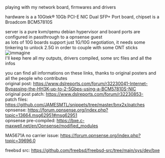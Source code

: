 playing with my network board, firmwares and drivers  
  
hardware is a a 10Gtek® 10Gb PCI-E NIC Dual SFP+ Port board, chipset is a Broadcom BCM57810S  

server is a pure kvm/qemu debian hypervisor and board ports are configured in passthrough to a opnsense guest  
as lots of 10G boards support just 1G/10G negotiation, it needs some tinkering to unlock 2.5G in order to couple with some ONT sticks    
![immagine](https://github.com/user-attachments/assets/a4325746-ef76-478f-abaf-d6eac02da406)  
I'll keep here all my outputs, drivers compiled, some src files and all the infos  

  
you can find all informations on these links, thanks to original posters and all the people who contributes  
original post: https://www.dslreports.com/forum/r32230041-Internet-Bypassing-the-HH3K-up-to-2-5Gbps-using-a-BCM57810S-NIC  
original post patch: https://www.dslreports.com/forum/r32230853-  
patch files: https://github.com/JAMESMTL/snippets/tree/master/bnx2x/patches  
opnsense: https://forum.opnsense.org/index.php?topic=13664.msg62951#msg62951  
opnsense pre-compiled: https://bxe.c-maxwell.net/en/Opnsense/modified_modules  
  
MA5671A no carrier issue: https://forum.opnsense.org/index.php?topic=39696.0  
  
freebsd src: https://github.com/freebsd/freebsd-src/tree/main/sys/dev/bxe  

